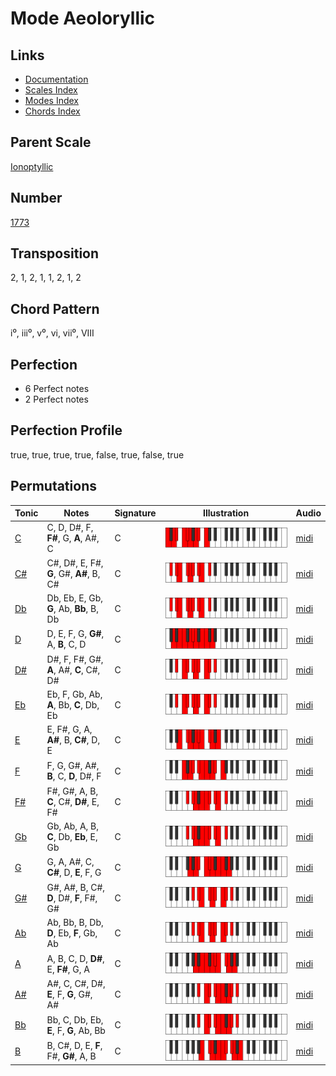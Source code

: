 # Mode Aeoloryllic

## Links

- [Documentation](README.md)
- [Scales Index](Scales.md)
- [Modes Index](Modes.md)
- [Chords Index](Chords.md)

## Parent Scale

[Ionoptyllic](ScaleIonoptyllic.md)

## Number

[1773](https://ianring.com/musictheory/scales/1773)

## Transposition

2, 1, 2, 1, 1, 2, 1, 2

## Chord Pattern

i⁰, iii⁰, v⁰, vi, vii⁰, VIII

## Perfection

- 6 Perfect notes
- 2 Perfect notes

## Perfection Profile

true, true, true, true, false, true, false, true

## Permutations

| Tonic | Notes | Signature | Illustration | Audio |
|-------|-------|-----------|--------------|-------|
| [C](ModeCNaturalAeoloryllic.md) | C, D, D#, F, **F#**, G, **A**, A#, C | C | ![CNaturalAeoloryllic](ModeCNaturalAeoloryllic.png) | [midi](https://github.com/edipermadi/music/blob/main/docs/ModeCNaturalAeoloryllic.mid?raw=true) |
| [C#](ModeCSharpAeoloryllic.md) | C#, D#, E, F#, **G**, G#, **A#**, B, C# | C | ![CSharpAeoloryllic](ModeCSharpAeoloryllic.png) | [midi](https://github.com/edipermadi/music/blob/main/docs/ModeCSharpAeoloryllic.mid?raw=true) |
| [Db](ModeDFlatAeoloryllic.md) | Db, Eb, E, Gb, **G**, Ab, **Bb**, B, Db | C | ![DFlatAeoloryllic](ModeDFlatAeoloryllic.png) | [midi](https://github.com/edipermadi/music/blob/main/docs/ModeDFlatAeoloryllic.mid?raw=true) |
| [D](ModeDNaturalAeoloryllic.md) | D, E, F, G, **G#**, A, **B**, C, D | C | ![DNaturalAeoloryllic](ModeDNaturalAeoloryllic.png) | [midi](https://github.com/edipermadi/music/blob/main/docs/ModeDNaturalAeoloryllic.mid?raw=true) |
| [D#](ModeDSharpAeoloryllic.md) | D#, F, F#, G#, **A**, A#, **C**, C#, D# | C | ![DSharpAeoloryllic](ModeDSharpAeoloryllic.png) | [midi](https://github.com/edipermadi/music/blob/main/docs/ModeDSharpAeoloryllic.mid?raw=true) |
| [Eb](ModeEFlatAeoloryllic.md) | Eb, F, Gb, Ab, **A**, Bb, **C**, Db, Eb | C | ![EFlatAeoloryllic](ModeEFlatAeoloryllic.png) | [midi](https://github.com/edipermadi/music/blob/main/docs/ModeEFlatAeoloryllic.mid?raw=true) |
| [E](ModeENaturalAeoloryllic.md) | E, F#, G, A, **A#**, B, **C#**, D, E | C | ![ENaturalAeoloryllic](ModeENaturalAeoloryllic.png) | [midi](https://github.com/edipermadi/music/blob/main/docs/ModeENaturalAeoloryllic.mid?raw=true) |
| [F](ModeFNaturalAeoloryllic.md) | F, G, G#, A#, **B**, C, **D**, D#, F | C | ![FNaturalAeoloryllic](ModeFNaturalAeoloryllic.png) | [midi](https://github.com/edipermadi/music/blob/main/docs/ModeFNaturalAeoloryllic.mid?raw=true) |
| [F#](ModeFSharpAeoloryllic.md) | F#, G#, A, B, **C**, C#, **D#**, E, F# | C | ![FSharpAeoloryllic](ModeFSharpAeoloryllic.png) | [midi](https://github.com/edipermadi/music/blob/main/docs/ModeFSharpAeoloryllic.mid?raw=true) |
| [Gb](ModeGFlatAeoloryllic.md) | Gb, Ab, A, B, **C**, Db, **Eb**, E, Gb | C | ![GFlatAeoloryllic](ModeGFlatAeoloryllic.png) | [midi](https://github.com/edipermadi/music/blob/main/docs/ModeGFlatAeoloryllic.mid?raw=true) |
| [G](ModeGNaturalAeoloryllic.md) | G, A, A#, C, **C#**, D, **E**, F, G | C | ![GNaturalAeoloryllic](ModeGNaturalAeoloryllic.png) | [midi](https://github.com/edipermadi/music/blob/main/docs/ModeGNaturalAeoloryllic.mid?raw=true) |
| [G#](ModeGSharpAeoloryllic.md) | G#, A#, B, C#, **D**, D#, **F**, F#, G# | C | ![GSharpAeoloryllic](ModeGSharpAeoloryllic.png) | [midi](https://github.com/edipermadi/music/blob/main/docs/ModeGSharpAeoloryllic.mid?raw=true) |
| [Ab](ModeAFlatAeoloryllic.md) | Ab, Bb, B, Db, **D**, Eb, **F**, Gb, Ab | C | ![AFlatAeoloryllic](ModeAFlatAeoloryllic.png) | [midi](https://github.com/edipermadi/music/blob/main/docs/ModeAFlatAeoloryllic.mid?raw=true) |
| [A](ModeANaturalAeoloryllic.md) | A, B, C, D, **D#**, E, **F#**, G, A | C | ![ANaturalAeoloryllic](ModeANaturalAeoloryllic.png) | [midi](https://github.com/edipermadi/music/blob/main/docs/ModeANaturalAeoloryllic.mid?raw=true) |
| [A#](ModeASharpAeoloryllic.md) | A#, C, C#, D#, **E**, F, **G**, G#, A# | C | ![ASharpAeoloryllic](ModeASharpAeoloryllic.png) | [midi](https://github.com/edipermadi/music/blob/main/docs/ModeASharpAeoloryllic.mid?raw=true) |
| [Bb](ModeBFlatAeoloryllic.md) | Bb, C, Db, Eb, **E**, F, **G**, Ab, Bb | C | ![BFlatAeoloryllic](ModeBFlatAeoloryllic.png) | [midi](https://github.com/edipermadi/music/blob/main/docs/ModeBFlatAeoloryllic.mid?raw=true) |
| [B](ModeBNaturalAeoloryllic.md) | B, C#, D, E, **F**, F#, **G#**, A, B | C | ![BNaturalAeoloryllic](ModeBNaturalAeoloryllic.png) | [midi](https://github.com/edipermadi/music/blob/main/docs/ModeBNaturalAeoloryllic.mid?raw=true) |
